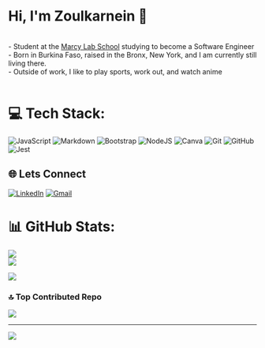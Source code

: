 
<!--
## Hi, I'm Zoulkarnein 👋

**z-karnein/z-karnein** is a ✨ _special_ ✨ repository because its `README.md` (this file) appears on your GitHub profile. 

About Me

- Student at the [Marcy Lab School](https://www.marcylabschool.org/) studying to become a Software Engineer
- Born in Burkina Faso, raised in the Bronx, New York, and I am currently still living there.
- Outside of work I like to play sports, workout, and watch anime
 - Let's connect via email: zoulkarneinbagagnan@gmail.com  -->





# Hi, I'm Zoulkarnein 👋
<br>- Student at the [Marcy Lab School](https://www.marcylabschool.org/) studying to become a Software Engineer<br>- Born in Burkina Faso, raised in the Bronx, New York, and I am currently still living there.<br>- Outside of work, I like to play sports, work out, and watch anime<br><br>






# 💻 Tech Stack:
![JavaScript](https://img.shields.io/badge/javascript-%23323330.svg?style=flat-square&logo=javascript&logoColor=%23F7DF1E) ![Markdown](https://img.shields.io/badge/markdown-%23000000.svg?style=flat-square&logo=markdown&logoColor=white) ![Bootstrap](https://img.shields.io/badge/bootstrap-%238511FA.svg?style=flat-square&logo=bootstrap&logoColor=white) ![NodeJS](https://img.shields.io/badge/node.js-6DA55F?style=flat-square&logo=node.js&logoColor=white) ![Canva](https://img.shields.io/badge/Canva-%2300C4CC.svg?style=flat-square&logo=Canva&logoColor=white) ![Git](https://img.shields.io/badge/git-%23F05033.svg?style=flat-square&logo=git&logoColor=white) ![GitHub](https://img.shields.io/badge/github-%23121011.svg?style=flat-square&logo=github&logoColor=white) ![Jest](https://img.shields.io/badge/-jest-%23C21325?style=flat-square&logo=jest&logoColor=white)
<br>
## 🌐 Lets Connect
[![LinkedIn](https://img.shields.io/badge/LinkedIn-%230077B5.svg?logo=linkedin&logoColor=white)](https://www.linkedin.com/in/zoulkarnein-bagagnan-8497b22b7/)  [![Gmail](https://img.shields.io/badge/Gmail-D14836?logo=gmail&logoColor=white)](mailto:zoulkarneinbagagnan@gmail.com)

# 📊 GitHub Stats:
![](https://nirzak-streak-stats.vercel.app/?user=Z-Karnein&theme=tokyonight&hide_border=false)<br/>
![](https://github-readme-stats.vercel.app/api?username=Z-Karnein&theme=tokyonight&hide_border=false&include_all_commits=false&count_private=false)<br/>

![](https://github-readme-stats.vercel.app/api/top-langs/?username=Z-Karnein&theme=tokyonight&hide_border=false&include_all_commits=false&count_private=false&layout=compact)

### 🔝 Top Contributed Repo
![](https://github-contributor-stats.vercel.app/api?username=Z-Karnein&limit=5&theme=dark&combine_all_yearly_contributions=true)

---
[![](https://visitcount.itsvg.in/api?id=Z-Karnein&icon=0&color=0)](https://visitcount.itsvg.in)

<!-- Proudly created with GPRM ( https://gprm.itsvg.in ) -->
